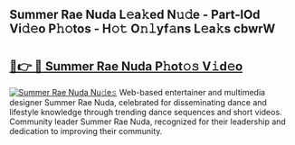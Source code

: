 ## Summer Rae Nuda L𝚎a𝚔ed N𝚞𝚍e - Part-lOd Vi𝚍𝚎o P𝚑𝚘tos - H𝚘𝚝 O𝚗𝚕yf𝚊ns L𝚎a𝚔s cbwrW

# <h2><a href="http://kf22hg.oniu.top/?m=Summer+Rae+Nuda">🔗👉 🔴 Summer Rae Nuda P𝚑ot𝚘𝚜 V𝚒d𝚎o</a></h2>

[![Summer Rae Nuda Nu𝚍e𝚜](https://i.imgur.com/0qMVB7G.gif)](http://kf22hg.oniu.top/?m=Summer+Rae+Nuda)
Web-based entertainer and multimedia designer Summer Rae Nuda, celebrated for disseminating dance and lifestyle knowledge through trending dance sequences and short videos. Community leader Summer Rae Nuda, recognized for their leadership and dedication to improving their community.  
